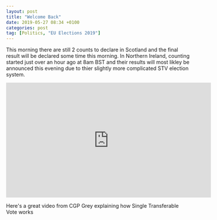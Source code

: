```yaml
---
layout: post
title: "Welcome Back"
date: 2019-05-27 08:34 +0100
categories: post
tag: [Politics, "EU Elections 2019"]
---
```


This morning there are still 2 counts to declare in Scotland and the final result will be declared some time this morning. In Northern Ireland, counting started just over an hour ago at 8am BST and their results will most likley be announced this evening due to thier slightly more complicated STV election system.

<iframe width="560" height="315" src="https://www.youtube.com/embed/l8XOZJkozfI" frameborder="0" allow="accelerometer; autoplay; clipboard-write; encrypted-media; gyroscope; picture-in-picture" allowfullscreen></iframe>

Here's a great video from CGP Grey explaining how Single Transferable Vote works